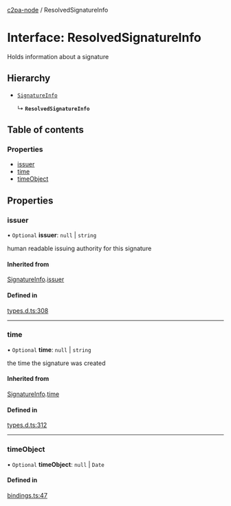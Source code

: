[c2pa-node](../README.md) / ResolvedSignatureInfo

# Interface: ResolvedSignatureInfo

Holds information about a signature

## Hierarchy

- [`SignatureInfo`](types.SignatureInfo.md)

  ↳ **`ResolvedSignatureInfo`**

## Table of contents

### Properties

- [issuer](ResolvedSignatureInfo.md#issuer)
- [time](ResolvedSignatureInfo.md#time)
- [timeObject](ResolvedSignatureInfo.md#timeobject)

## Properties

### issuer

• `Optional` **issuer**: ``null`` \| `string`

human readable issuing authority for this signature

#### Inherited from

[SignatureInfo](types.SignatureInfo.md).[issuer](types.SignatureInfo.md#issuer)

#### Defined in

[types.d.ts:308](https://github.com/contentauth/c2pa-node/blob/5dac352/js-src/types.d.ts#L308)

___

### time

• `Optional` **time**: ``null`` \| `string`

the time the signature was created

#### Inherited from

[SignatureInfo](types.SignatureInfo.md).[time](types.SignatureInfo.md#time)

#### Defined in

[types.d.ts:312](https://github.com/contentauth/c2pa-node/blob/5dac352/js-src/types.d.ts#L312)

___

### timeObject

• `Optional` **timeObject**: ``null`` \| `Date`

#### Defined in

[bindings.ts:47](https://github.com/contentauth/c2pa-node/blob/5dac352/js-src/bindings.ts#L47)
